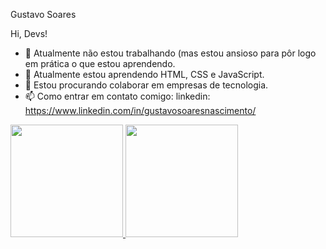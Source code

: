 Gustavo Soares

Hi, Devs!

- 🔭 Atualmente não estou trabalhando (mas estou ansioso para pôr logo em prática o que estou aprendendo.
- 🌱 Atualmente estou aprendendo HTML, CSS e JavaScript.
- 👯 Estou procurando colaborar em empresas de tecnologia. 
- 📫 Como entrar em contato comigo: linkedin: https://www.linkedin.com/in/gustavosoaresnascimento/

<div>
<a href="https://github.com/soaresgustavon">
<img loading="lazy" height="180em" src="https://github-readme-stats.vercel.app/api/top-langs/?username=soaresgustavon&layout=compact&langs_count=7&theme=dracula"/>
<img loading="lazy" height="180em" src="https://github-readme-stats.vercel.app/api?username=soaresgustavon&show_icons=true&theme=dracula&include_all_commits=true&count_private=true"/>
</div>
